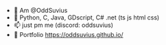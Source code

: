 - 👋 Am @OddSuvius
- 🌱 Python, C, Java, GDscript, C# .net (ts js html css)
- 📫 just pm me (discord: oddsuvius)
- 🔗 Portfolio https://oddsuvius.github.io/
